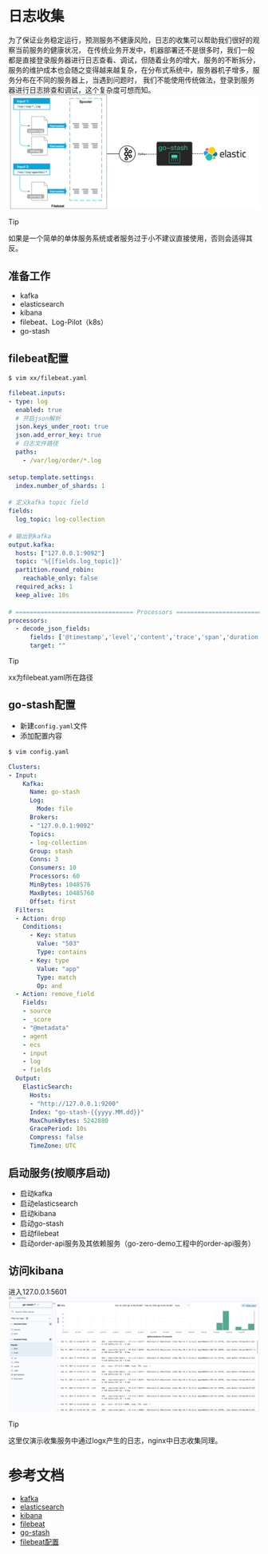 # 日志收集
为了保证业务稳定运行，预测服务不健康风险，日志的收集可以帮助我们很好的观察当前服务的健康状况，
在传统业务开发中，机器部署还不是很多时，我们一般都是直接登录服务器进行日志查看、调试，但随着业务的增大，服务的不断拆分，
服务的维护成本也会随之变得越来越复杂，在分布式系统中，服务器机子增多，服务分布在不同的服务器上，当遇到问题时，
我们不能使用传统做法，登录到服务器进行日志排查和调试，这个复杂度可想而知。
![log-flow](./resource/log-flow.png)

> [!TIP]
> 如果是一个简单的单体服务系统或者服务过于小不建议直接使用，否则会适得其反。

## 准备工作
* kafka
* elasticsearch
* kibana
* filebeat、Log-Pilot（k8s）
* go-stash

## filebeat配置
```shell
$ vim xx/filebeat.yaml
```

```yaml
filebeat.inputs:
- type: log
  enabled: true
  # 开启json解析
  json.keys_under_root: true
  json.add_error_key: true
  # 日志文件路径
  paths:
    - /var/log/order/*.log

setup.template.settings:
  index.number_of_shards: 1

# 定义kafka topic field
fields:
  log_topic: log-collection

# 输出到kafka
output.kafka:
  hosts: ["127.0.0.1:9092"]
  topic: '%{[fields.log_topic]}'
  partition.round_robin:
    reachable_only: false
  required_acks: 1
  keep_alive: 10s

# ================================= Processors =================================
processors:
  - decode_json_fields:
      fields: ['@timestamp','level','content','trace','span','duration']
      target: ""
```

> [!TIP]
> xx为filebeat.yaml所在路径

## go-stash配置
* 新建`config.yaml`文件
* 添加配置内容

```shell
$ vim config.yaml
```

```yaml
Clusters:
- Input:
    Kafka:
      Name: go-stash
      Log:
        Mode: file
      Brokers:
      - "127.0.0.1:9092"
      Topics: 
      - log-collection
      Group: stash
      Conns: 3
      Consumers: 10
      Processors: 60
      MinBytes: 1048576
      MaxBytes: 10485760
      Offset: first
  Filters:
  - Action: drop
    Conditions:
      - Key: status
        Value: "503"
        Type: contains
      - Key: type
        Value: "app"
        Type: match
        Op: and
  - Action: remove_field
    Fields:
    - source
    - _score
    - "@metadata"
    - agent
    - ecs
    - input
    - log
    - fields
  Output:
    ElasticSearch:
      Hosts:
      - "http://127.0.0.1:9200"
      Index: "go-stash-{{yyyy.MM.dd}}"
      MaxChunkBytes: 5242880
      GracePeriod: 10s
      Compress: false
      TimeZone: UTC
```

## 启动服务(按顺序启动)
* 启动kafka
* 启动elasticsearch
* 启动kibana
* 启动go-stash
* 启动filebeat
* 启动order-api服务及其依赖服务（go-zero-demo工程中的order-api服务）

## 访问kibana
进入127.0.0.1:5601
![log](./resource/log.png)

> [!TIP]
> 这里仅演示收集服务中通过logx产生的日志，nginx中日志收集同理。


# 参考文档
* [kafka](http://kafka.apache.org/)
* [elasticsearch](https://www.elastic.co/cn/elasticsearch/)
* [kibana](https://www.elastic.co/cn/kibana)
* [filebeat](https://www.elastic.co/cn/beats/filebeat)
* [go-stash](https://github.com/kevwan/go-stash)
* [filebeat配置](https://www.elastic.co/guide/en/beats/filebeat/current/index.html)

